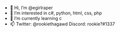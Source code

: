 - 👋 Hi, I’m @egirlraper
- 👀 I’m interested in c#, python, html, css, php
- 🌱 I’m currently learning c
- 📫 Twitter: @rookiethagawd Discord: rookie?#1337
